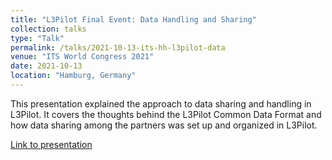 ```yaml
---
title: "L3Pilot Final Event: Data Handling and Sharing"
collection: talks
type: "Talk"
permalink: /talks/2021-10-13-its-hh-l3pilot-data
venue: "ITS World Congress 2021"
date: 2021-10-13
location: "Hamburg, Germany"
---
```


This presentation explained the approach to data sharing and handling in L3Pilot.
It covers the thoughts behind the L3Pilot Common Data Format and how data sharing among the partners was set up and organized in L3Pilot.

[Link to presentation](https://l3pilot.eu/fileadmin/user_upload/Downloads/Final_Event/13102021/L3Pilot_Final_Event_presentation_08_Johannes_Hiller_20211013.pdf)
